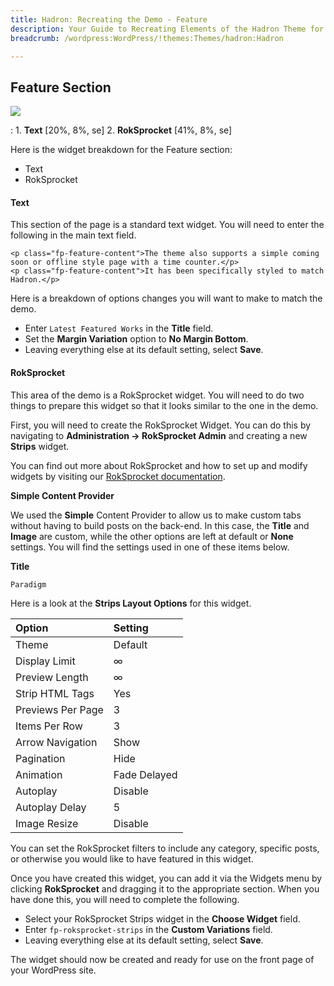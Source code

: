 ```yaml
---
title: Hadron: Recreating the Demo - Feature
description: Your Guide to Recreating Elements of the Hadron Theme for WordPress
breadcrumb: /wordpress:WordPress/!themes:Themes/hadron:Hadron

---
```


Feature Section
-----

![][demo]

: 1. **Text** [20%, 8%, se]
  2. **RokSprocket** [41%, 8%, se]

Here is the widget breakdown for the Feature section:

* Text
* RokSprocket

#### Text

This section of the page is a standard text widget. You will need to enter the following in the main text field.

~~~
<p class="fp-feature-content">The theme also supports a simple coming soon or offline style page with a time counter.</p>
<p class="fp-feature-content">It has been specifically styled to match Hadron.</p>
~~~

Here is a breakdown of options changes you will want to make to match the demo.

* Enter `Latest Featured Works` in the **Title** field.
* Set the **Margin Variation** option to **No Margin Bottom**.
* Leaving everything else at its default setting, select **Save**.

#### RokSprocket

This area of the demo is a RokSprocket widget. You will need to do two things to prepare this widget so that it looks similar to the one in the demo.

First, you will need to create the RokSprocket Widget. You can do this by navigating to **Administration -> RokSprocket Admin** and creating a new **Strips** widget.

You can find out more about RokSprocket and how to set up and modify widgets by visiting our [RokSprocket documentation][roksprocket].

**Simple Content Provider**

We used the **Simple** Content Provider to allow us to make custom tabs without having to build posts on the back-end. In this case, the **Title** and **Image** are custom, while the other options are left at default or **None** settings. You will find the settings used in one of these items below.

**Title**

~~~ .html
Paradigm
~~~

Here is a look at the **Strips Layout Options** for this widget.

| Option            |      Setting |
| :---------------- | :----------- |
| Theme             |      Default |
| Display Limit     |            ∞ |
| Preview Length    |            ∞ |
| Strip HTML Tags   |          Yes |
| Previews Per Page |            3 |
| Items Per Row     |            3 |
| Arrow Navigation  |         Show |
| Pagination        |         Hide |
| Animation         | Fade Delayed |
| Autoplay          |      Disable |
| Autoplay Delay    |            5 |
| Image Resize      |      Disable |

You can set the RokSprocket filters to include any category, specific posts, or otherwise you would like to have featured in this widget.

Once you have created this widget, you can add it via the Widgets menu by clicking **RokSprocket** and dragging it to the appropriate section. When you have done this, you will need to complete the following.

* Select your RokSprocket Strips widget in the **Choose Widget** field.
* Enter `fp-roksprocket-strips` in the **Custom Variations** field.
* Leaving everything else at its default setting, select **Save**.

The widget should now be created and ready for use on the front page of your WordPress site.

[demo]: assets/demo_5.jpeg
[roksprocket]: ../../plugins/roksprocket/
